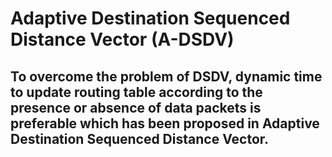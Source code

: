 # Adaptive Destination Sequenced Distance Vector (A-DSDV) 
To overcome the problem of DSDV, dynamic time to update routing table according to the presence or absence of data packets is preferable which has been proposed in Adaptive Destination Sequenced Distance Vector.
---

